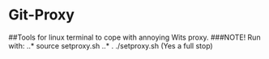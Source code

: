 # Git-Proxy
##Tools for linux terminal to cope with annoying Wits proxy.
###NOTE! Run with:
..* source setproxy.sh
..* . ./setproxy.sh (Yes a full stop)
